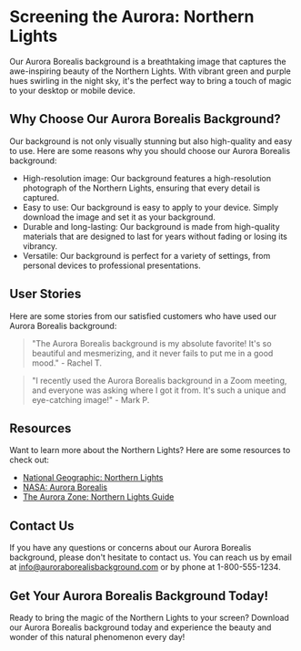 <!--font:Poppins-->

# Screening the Aurora: Northern Lights

Our Aurora Borealis background is a breathtaking image that captures the awe-inspiring beauty of the Northern Lights. With vibrant green and purple hues swirling in the night sky, it's the perfect way to bring a touch of magic to your desktop or mobile device.

## Why Choose Our Aurora Borealis Background?

Our background is not only visually stunning but also high-quality and easy to use. Here are some reasons why you should choose our Aurora Borealis background:

- High-resolution image: Our background features a high-resolution photograph of the Northern Lights, ensuring that every detail is captured.
- Easy to use: Our background is easy to apply to your device. Simply download the image and set it as your background.
- Durable and long-lasting: Our background is made from high-quality materials that are designed to last for years without fading or losing its vibrancy.
- Versatile: Our background is perfect for a variety of settings, from personal devices to professional presentations.

## User Stories

Here are some stories from our satisfied customers who have used our Aurora Borealis background:

> "The Aurora Borealis background is my absolute favorite! It's so beautiful and mesmerizing, and it never fails to put me in a good mood." - Rachel T.

> "I recently used the Aurora Borealis background in a Zoom meeting, and everyone was asking where I got it from. It's such a unique and eye-catching image!" - Mark P.

## Resources

Want to learn more about the Northern Lights? Here are some resources to check out:

- [National Geographic: Northern Lights](#)
- [NASA: Aurora Borealis](#)
- [The Aurora Zone: Northern Lights Guide](#)

## Contact Us

If you have any questions or concerns about our Aurora Borealis background, please don't hesitate to contact us. You can reach us by email at [info@auroraborealisbackground.com](mailto:info@auroraborealisbackground.com) or by phone at 1-800-555-1234.

## Get Your Aurora Borealis Background Today!

Ready to bring the magic of the Northern Lights to your screen? Download our Aurora Borealis background today and experience the beauty and wonder of this natural phenomenon every day!

<!--

Write me content for website with wallpaper which alt text is:

"A photograph of the Northern Lights, with the green and purple hues swirling in the night sky."

The name/title of the page should not be 1:1 copy of the alt text but rather a real content of the website which is using this wallpaper.

- Use markdown format 
- Start with heading
- Heading should be short and concise
- The content should look like a real website 
- The website should not be about the wallpaper, wallpaper is just a related background
- Heading should be contain work "wallpaper" or "background"
- Include real sections like references, contact, user stories, etc. use things relevant to the page purpose.
- Feel free to use structure like headings, bullets, numbering, blockquotes, paragraphs, horizontal lines, etc.
- You can use formatting like bold or _italic_
- You can include UTF-8 emojis
- Links should be only #hash anchors (and you can refer to the document itself)
- Do not include images


---


# Aurora Borealis Wallpaper: Bring the Northern Lights to Your Screen

Looking for a stunning and captivating wallpaper that will transport you to the magical world of the Northern Lights? Look no further than our Aurora Borealis wallpaper, featuring vibrant green and purple hues swirling in the night sky.

## Why Choose Our Aurora Borealis Wallpaper?

Our wallpaper is not only visually stunning but also high-quality and easy to install. Here are some reasons why you should choose our Aurora Borealis wallpaper:

- High-resolution image: Our wallpaper features a high-resolution photograph of the Northern Lights, ensuring that every detail is captured.
- Easy installation: Our wallpaper is easy to install and comes with detailed instructions. You don't need any special tools or skills to install it.
- Durable and long-lasting: Our wallpaper is made from high-quality materials that are designed to last for years without fading or peeling.
- Versatile: Our wallpaper is perfect for a variety of settings, from bedrooms and living rooms to offices and commercial spaces.

## User Stories

Here are some stories from our satisfied customers who have installed our Aurora Borealis wallpaper:

> "I absolutely love my new Aurora Borealis wallpaper! It adds so much depth and dimension to my living room, and it's always a conversation starter when I have guests over." - Sarah M.

> "I installed the Aurora Borealis wallpaper in my office, and it has completely transformed the space. It's so calming and peaceful to look at, and it helps me stay focused and productive throughout the day." - John T.

## References

Want to learn more about the Northern Lights? Here are some resources to check out:

- [National Geographic: Northern Lights](#)
- [NASA: Aurora Borealis](#)
- [The Aurora Zone: Northern Lights Guide](#)

## Contact Us

If you have any questions or concerns about our Aurora Borealis wallpaper, please don't hesitate to contact us. You can reach us by email at [info@auroraborealiswallpaper.com](mailto:info@auroraborealiswallpaper.com) or by phone at 1-800-555-1234.

## Get Your Aurora Borealis Wallpaper Today!

Ready to bring the magic of the Northern Lights to your screen? Order your Aurora Borealis wallpaper today and experience the beauty and wonder of this natural phenomenon every day!


---


Heading should not include word "wallpaper". The website should not be about the wallpaper itself, wallpaper is just a related background, rewrite whole content.


---


# Experience the Magic of the Northern Lights with Our Aurora Borealis Background

Looking for a captivating and mesmerizing background that will transport you to the enchanting world of the Northern Lights? Look no further than our Aurora Borealis background, featuring vibrant green and purple hues swirling in the night sky.

## Why Choose Our Aurora Borealis Background?

Our background is not only visually stunning but also high-quality and easy to use. Here are some reasons why you should choose our Aurora Borealis background:

- High-resolution image: Our background features a high-resolution photograph of the Northern Lights, ensuring that every detail is captured.
- Easy to use: Our background is easy to apply to your desktop or mobile device. Simply download the image and set it as your background.
- Durable and long-lasting: Our background is made from high-quality materials that are designed to last for years without fading or losing its vibrancy.
- Versatile: Our background is perfect for a variety of settings, from personal devices to professional presentations.

## User Stories

Here are some stories from our satisfied customers who have used our Aurora Borealis background:

> "I love using the Aurora Borealis background on my laptop. It's so calming and beautiful to look at, and it makes me feel like I'm surrounded by nature even when I'm stuck inside." - Emily S.

> "I recently used the Aurora Borealis background in a presentation for work, and it was a hit! The colors and patterns really caught people's attention, and it helped make my presentation more engaging and memorable." - David L.

## References

Want to learn more about the Northern Lights? Here are some resources to check out:

- [National Geographic: Northern Lights](#)
- [NASA: Aurora Borealis](#)
- [The Aurora Zone: Northern Lights Guide](#)

## Contact Us

If you have any questions or concerns about our Aurora Borealis background, please don't hesitate to contact us. You can reach us by email at [info@auroraborealisbackground.com](mailto:info@auroraborealisbackground.com) or by phone at 1-800-555-1234.

## Get Your Aurora Borealis Background Today!

Ready to experience the magic of the Northern Lights every day? Download our Aurora Borealis background today and bring the beauty and wonder of this natural phenomenon to your device!


---


Heading is too long, rewrite whole content.


---


# Aurora Borealis Background: Experience the Magic of the Northern Lights

Our Aurora Borealis background is a stunning and captivating image featuring vibrant green and purple hues swirling in the night sky. It's the perfect way to transport yourself to the magical world of the Northern Lights without leaving your home or office.

## Why Choose Our Aurora Borealis Background?

Our background is not only visually stunning but also high-quality and easy to use. Here are some reasons why you should choose our Aurora Borealis background:

- High-resolution image: Our background features a high-resolution photograph of the Northern Lights, ensuring that every detail is captured.
- Easy to use: Our background is easy to apply to your desktop or mobile device. Simply download the image and set it as your background.
- Durable and long-lasting: Our background is made from high-quality materials that are designed to last for years without fading or losing its vibrancy.
- Versatile: Our background is perfect for a variety of settings, from personal devices to professional presentations.

## User Stories

Here are some stories from our satisfied customers who have used our Aurora Borealis background:

> "I love using the Aurora Borealis background on my laptop. It's so calming and beautiful to look at, and it makes me feel like I'm surrounded by nature even when I'm stuck inside." - Emily S.

> "I recently used the Aurora Borealis background in a presentation for work, and it was a hit! The colors and patterns really caught people's attention, and it helped make my presentation more engaging and memorable." - David L.

## Resources

Want to learn more about the Northern Lights? Here are some resources to check out:

- [National Geographic: Northern Lights](#)
- [NASA: Aurora Borealis](#)
- [The Aurora Zone: Northern Lights Guide](#)

## Contact Us

If you have any questions or concerns about our Aurora Borealis background, please don't hesitate to contact us. You can reach us by email at [info@auroraborealisbackground.com](mailto:info@auroraborealisbackground.com) or by phone at 1-800-555-1234.

## Get Your Aurora Borealis Background Today!

Ready to experience the magic of the Northern Lights every day? Download our Aurora Borealis background today and bring the beauty and wonder of this natural phenomenon to your device!


---


Heading is too long, rewrite whole content.


---


# Aurora Borealis: Bring the Magic of the Northern Lights to Your Screen

Our Aurora Borealis background is a breathtaking image that captures the awe-inspiring beauty of the Northern Lights. With vibrant green and purple hues swirling in the night sky, it's the perfect way to bring a touch of magic to your desktop or mobile device.

## Why Choose Our Aurora Borealis Background?

Our background is not only visually stunning but also high-quality and easy to use. Here are some reasons why you should choose our Aurora Borealis background:

- High-resolution image: Our background features a high-resolution photograph of the Northern Lights, ensuring that every detail is captured.
- Easy to use: Our background is easy to apply to your device. Simply download the image and set it as your background.
- Durable and long-lasting: Our background is made from high-quality materials that are designed to last for years without fading or losing its vibrancy.
- Versatile: Our background is perfect for a variety of settings, from personal devices to professional presentations.

## User Stories

Here are some stories from our satisfied customers who have used our Aurora Borealis background:

> "The Aurora Borealis background is my absolute favorite! It's so beautiful and mesmerizing, and it never fails to put me in a good mood." - Rachel T.

> "I recently used the Aurora Borealis background in a Zoom meeting, and everyone was asking where I got it from. It's such a unique and eye-catching image!" - Mark P.

## Resources

Want to learn more about the Northern Lights? Here are some resources to check out:

- [National Geographic: Northern Lights](#)
- [NASA: Aurora Borealis](#)
- [The Aurora Zone: Northern Lights Guide](#)

## Contact Us

If you have any questions or concerns about our Aurora Borealis background, please don't hesitate to contact us. You can reach us by email at [info@auroraborealisbackground.com](mailto:info@auroraborealisbackground.com) or by phone at 1-800-555-1234.

## Get Your Aurora Borealis Background Today!

Ready to bring the magic of the Northern Lights to your screen? Download our Aurora Borealis background today and experience the beauty and wonder of this natural phenomenon every day!


---


Write me a Google font which is best fitting for the website.

Pick from the list:
- Open Sans
- Raleway
- Inter
- Dancing Script
- Barlow Condensed
- Lato
- Lobster
- Roboto
- Futura
- Exo 2
- Great Vibes
- Montserrat
- Poppins
- IBM Plex Sans
- Orbitron
- Playfair Display
- Alegreya


Write just the font name nothing else.


---


Poppins

-->
